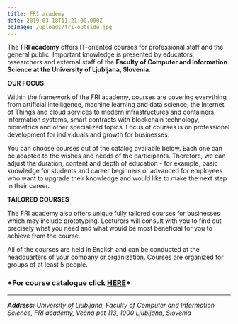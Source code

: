 ```yaml
---
title: FRI academy
date: 2019-03-18T11:21:00.000Z
bgImage: /uploads/fri-outside.jpg
---
```

The **FRI academy** offers IT-oriented courses for professional staff and the general public. Important knowledge is presented by educators, researchers and external staff of the **Faculty of Computer and Information Science at the University of Ljubljana, Slovenia**.

**OUR FOCUS**

Within the framework of the FRI academy, courses are covering everything from artificial intelligence, machine learning and data science, the Internet of Things and cloud services to modern infrastructures and containers, information systems, smart contracts with blockchain technology, biometrics and other specialized topics. Focus of courses is on professional development for individuals and growth for businesses.

You can choose courses out of the catalog available below. Each one can be adapted to the wishes and needs of the participants. Therefore, we can adjust the duration, content and depth of education - for example, basic knowledge for students and career beginners or advanced for employees who want to upgrade their knowledge and would like to make the next step in their career.

**TAILORED COURSES**

The FRI academy also offers unique fully tailored courses for businesses which may include prototyping. Lecturers will consult with you to find out precisely what you need and what would be most beneficial for you to achieve from the course.

All of the courses are held in English and can be conducted at the headquarters of your company or organization. Courses are organized for groups of at least 5 people.

### **\*For course catalogue click** [**HERE**](https://files.fm/u/c8z2x6nj)*

- - -

_**Address:**
University of Ljubljana, Faculty of Computer and Information Science, FRI academy, Večna pot 113, 1000 Ljubljana, Slovenia_
